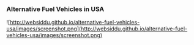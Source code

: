 ### Alternative Fuel Vehicles in USA


![http://websiddu.github.io/alternative-fuel-vehicles-usa/images/screenshot.png](http://websiddu.github.io/alternative-fuel-vehicles-usa/images/screenshot.png)
